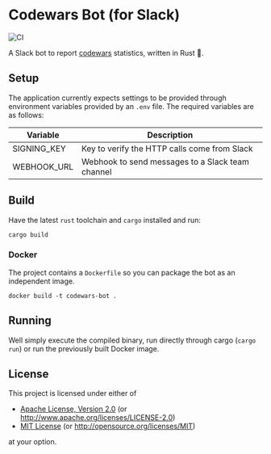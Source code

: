 # Codewars Bot (for Slack)

![CI](https://github.com/dnaka91/codewars-bot/workflows/CI/badge.svg)

A Slack bot to report [codewars](https://codewars.com) statistics, written in Rust 🦀.

## Setup

The application currently expects settings to be provided through environment variables provided by
an `.env` file. The required variables are as follows:

| Variable    | Description                                      |
| ----------- | ------------------------------------------------ |
| SIGNING_KEY | Key to verify the HTTP calls come from Slack     |
| WEBHOOK_URL | Webhook to send messages to a Slack team channel |

## Build

Have the latest `rust` toolchain and `cargo` installed and run:

```shell
cargo build
```

### Docker

The project contains a `Dockerfile` so you can package the bot as an independent image.

```shell
docker build -t codewars-bot .
```

## Running

Well simply execute the compiled binary, run directly through cargo (`cargo run`) or run the
previously built Docker image.

## License

This project is licensed under either of

- [Apache License, Version 2.0](LICENSE-APACHE) (or <http://www.apache.org/licenses/LICENSE-2.0>)
- [MIT License](LICENSE-MIT) (or <http://opensource.org/licenses/MIT>)

at your option.
